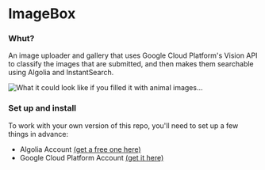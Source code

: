 # ImageBox

### Whut?
An image uploader and gallery that uses Google Cloud Platform's Vision API to classify the images that are submitted, and then makes them searchable using Algolia and InstantSearch.

![What it could look like if you filled it with animal images...](https://cl.ly/2y0P3Z2r301T/Screen%20Recording%202018-03-23%20at%2001.24%20pm.gif)

### Set up and install
To work with your own version of this repo, you'll need to set up a few things in advance:

* Algolia Account [(get a free one here)](https://www.algolia.com/?utm_source=devreldemo&utm_medium=website&utm_campaign=imagebox-app)
* Google Cloud Platform Account [(get it here)](https://cloud.google.com/vision)